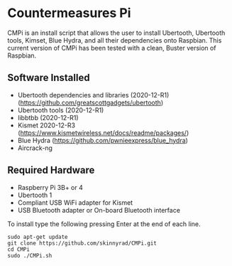 # Countermeasures Pi

CMPi is an install script that allows the user to install Ubertooth, Ubertooth tools, Kimset, Blue Hydra, and all their dependencies onto Raspbian. This current version of CMPi has been tested with a clean, Buster version of Raspbian.

## Software Installed
- Ubertooth dependencies and libraries (2020-12-R1) (https://github.com/greatscottgadgets/ubertooth)
- Ubertooth tools (2020-12-R1)
- libbtbb (2020-12-R1)
- Kismet 2020-12-R3 (https://www.kismetwireless.net/docs/readme/packages/)
- Blue Hydra (https://github.com/pwnieexpress/blue_hydra)
- Aircrack-ng

## Required Hardware
- Raspberry Pi 3B+ or 4
- Ubertooth 1
- Compliant USB WiFi adapter for Kismet
- USB Bluetooth adapter or On-board Bluetooth interface

To install type the following pressing Enter at the end of each line.

```
sudo apt-get update
git clone https://github.com/skinnyrad/CMPi.git
cd CMPi
sudo ./CMPi.sh
```
